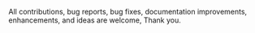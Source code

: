  All contributions, bug reports, bug fixes, documentation improvements, enhancements, and ideas are welcome, Thank you.
